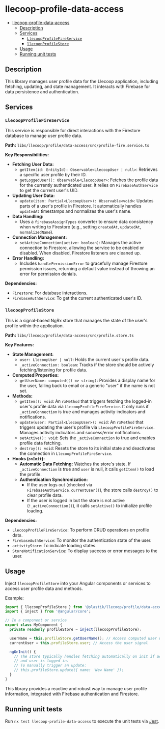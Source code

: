 # llecoop-profile-data-access

- [llecoop-profile-data-access](#llecoop-profile-data-access)
  - [Description](#description)
  - [Services](#services)
    - [`LlecoopProfileFireService`](#llecoopprofilefireservice)
    - [`llecoopProfileStore`](#llecoopprofilestore)
  - [Usage](#usage)
  - [Running unit tests](#running-unit-tests)

## Description

This library manages user profile data for the Llecoop application, including fetching, updating, and state management. It interacts with Firebase for data persistence and authentication.

## Services

### `LlecoopProfileFireService`

This service is responsible for direct interactions with the Firestore database to manage user profile data.

**Path:** `libs/llecoop/profile/data-access/src/profile-fire.service.ts`

**Key Responsibilities:**

- **Fetching User Data:**
  - `getItem(id: EntityId): Observable<LlecoopUser | null>`: Retrieves a specific user profile by their ID.
  - `getLoggedUser(): Observable<LlecoopUser>`: Fetches the profile data for the currently authenticated user. It relies on `FirebaseAuthService` to get the current user's UID.
- **Updating User Data:**
  - `update(item: Partial<LlecoopUser>): Observable<void>`: Updates parts of a user's profile in Firestore. It automatically handles `updatedAt` timestamps and normalizes the user's name.
- **Data Handling:**
  - Uses a `firebaseAssignTypes` converter to ensure data consistency when writing to Firestore (e.g., setting `createdAt`, `updatedAt`, `normalizedName`).
- **Connection Management:**
  - `setActiveConnection(active: boolean)`: Manages the active connection to Firestore, allowing the service to be enabled or disabled. When disabled, Firestore listeners are cleaned up.
- **Error Handling:**
  - Includes `handlePermissionError` to gracefully manage Firestore permission issues, returning a default value instead of throwing an error for permission denials.

**Dependencies:**

- `Firestore`: For database interactions.
- `FirebaseAuthService`: To get the current authenticated user's ID.

### `llecoopProfileStore`

This is a signal-based NgRx store that manages the state of the user's profile within the application.

**Path:** `libs/llecoop/profile/data-access/src/profile.store.ts`

**Key Features:**

- **State Management:**
  - `user: LlecoopUser | null`: Holds the current user's profile data.
  - `_activeConnection: boolean`: Tracks if the store should be actively fetching/listening for profile data.
- **Computed Properties:**
  - `getUserName: computed(() => string)`: Provides a display name for the user, falling back to email or a generic "user" if the name is not set.
- **Methods:**
  - `getItem(): void`: An `rxMethod` that triggers fetching the logged-in user's profile data via `LlecoopProfileFireService`. It only runs if `_activeConnection` is true and manages activity indicators and notifications.
  - `update(user: Partial<LlecoopUser>): void`: An `rxMethod` that triggers updating the user's profile via `LlecoopProfileFireService`. Manages activity indicators and success/error notifications.
  - `setActive(): void`: Sets the `_activeConnection` to true and enables profile data fetching.
  - `destroy(): void`: Resets the store to its initial state and deactivates the connection in `LlecoopProfileFireService`.
- **Hooks (`onInit`):**
  - **Automatic Data Fetching:** Watches the store's state. If `_activeConnection` is true and `user` is null, it calls `getItem()` to load the profile.
  - **Authentication Synchronization:**
    - If the user logs out (checked via `FirebaseAuthService.currentUser()`), the store calls `destroy()` to clear profile data.
    - If the user is logged in but the store is not active (`!_activeConnection()`), it calls `setActive()` to initialize profile loading.

**Dependencies:**

- `LlecoopProfileFireService`: To perform CRUD operations on profile data.
- `FirebaseAuthService`: To monitor the authentication state of the user.
- `activityStore`: To indicate loading states.
- `StoreNotificationService`: To display success or error messages to the user.

## Usage

Inject `llecoopProfileStore` into your Angular components or services to access user profile data and methods.

Example:

```typescript
import { llecoopProfileStore } from '@plastik/llecoop/profile/data-access';
import { inject } from '@angular/core';

// In a component or service
export class MyComponent {
  private readonly profileStore = inject(llecoopProfileStore);

  userName = this.profileStore.getUserName(); // Access computed user name
  currentUser = this.profileStore.user; // Access the user signal

  ngOnInit() {
    // The store typically handles fetching automatically on init if active
    // and user is logged in.
    // To manually trigger an update:
    // this.profileStore.update({ name: 'New Name' });
  }
}
```

This library provides a reactive and robust way to manage user profile information, integrated with Firebase authentication and Firestore.

## Running unit tests

Run `nx test llecoop-profile-data-access` to execute the unit tests via [Jest](https://jestjs.io).
